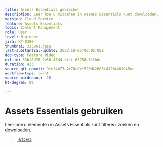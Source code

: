 ```yaml
---
title: Assets Essentials gebruiken
description: Leer hoe u middelen in Assets Essentials kunt downloaden.
version: Cloud Service
feature: Assets Essentials
topic: Content Management
role: User
level: Beginner
jira: KT-8380
thumbnai: 335861.jpeg
last-substantial-update: 2022-10-05T00:00:00Z
doc-type: Feature Video
exl-id: 83bf8d76-2e36-45d4-bfff-03758e5f7bdc
duration: 423
source-git-commit: 9fef4b77a2c70c8cf525d42686f4120e481945ee
workflow-type: tm+mt
source-wordcount: '28'
ht-degree: 0%

---
```


# Assets Essentials gebruiken

Leer hoe u elementen in Assets Essentials kunt filteren, zoeken en downloaden.

>[!VIDEO](https://video.tv.adobe.com/v/335861?quality=12&learn=on)
